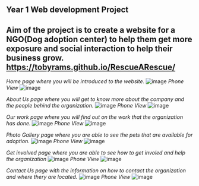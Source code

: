 Year 1 Web development Project
------------------------------
Aim of the project is to create a website for a NGO(Dog adoption center) to help them get more exposure and social interaction to help their business grow.
 https://tobyrams.github.io/RescueARescue/
------------------------------
*Home page where you will be introduced to the website.*
![image](https://github.com/Tobyrams/RescueARescue/assets/87528122/a295c779-da56-4b72-97de-ad19704a6388)
*Phone View*
![image](https://github.com/Tobyrams/RescueARescue/assets/87528122/f3022243-e385-4ccb-94d8-574169690cb3)


*About Us page where you will get to know more about the company and the people behind the organization.*
![image](https://github.com/Tobyrams/RescueARescue/assets/87528122/f09b5199-284a-40e0-93c2-0a1d88171f09)
*Phone View*
![image](https://github.com/Tobyrams/RescueARescue/assets/87528122/fc71aeb5-e72a-43ce-972c-782e7b424354)


*Our work page where you will find out on the work that the organization has done.*
![image](https://github.com/Tobyrams/RescueARescue/assets/87528122/68f65efa-5f33-4c79-9f1c-584c2146aaac)
*Phone View*
![image](https://github.com/Tobyrams/RescueARescue/assets/87528122/5c7e25b0-2772-4ed0-aeb5-78c92e7f50cb)


*Photo Gallery page where you are able to see the pets that are available for adoption.*
![image](https://github.com/Tobyrams/RescueARescue/assets/87528122/900197dd-e558-40df-95fd-4c4b2b47adf5)
*Phone View*
![image](https://github.com/Tobyrams/RescueARescue/assets/87528122/1e4e67cc-7373-47d5-96f5-32712079b57e)


*Get involved page where you are able to see how to get involed and help the organization*
![image](https://github.com/Tobyrams/RescueARescue/assets/87528122/e0caeed6-e40e-42d0-aa72-a3f9a5188ab3)
*Phone View*
![image](https://github.com/Tobyrams/RescueARescue/assets/87528122/15abeebd-d5be-4e85-b3ac-a80b220b914f)


*Contact Us page with the information on how to contact the organization and where thery are located.*
![image](https://github.com/Tobyrams/RescueARescue/assets/87528122/3112aa7a-38cb-451e-9ff4-cecf08f67f47)
*Phone View*
![image](https://github.com/Tobyrams/RescueARescue/assets/87528122/e09bf162-f748-46f7-9367-bb7c361d618d)

